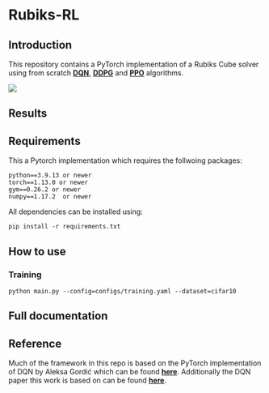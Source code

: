 # Rubiks-RL

## Introduction

This repository contains a PyTorch implementation of a Rubiks Cube solver using from scratch [**DQN**](https://arxiv.org/abs/1312.5602), [**DDPG**](https://arxiv.org/abs/1509.02971) and [**PPO**](https://arxiv.org/abs/1707.06347) algorithms.

![](https://github.com/ConnorWatts/Rubiks-RL/docs/Rubiks.gif)


## Results


## Requirements


This a Pytorch implementation which requires the follwoing packages:

```
python==3.9.13 or newer
torch==1.13.0 or newer
gym==0.26.2 or newer
numpy==1.17.2  or newer
```

All dependencies can be installed using:

```
pip install -r requirements.txt
```

## How to use


### Training
```
python main.py --config=configs/training.yaml --dataset=cifar10
```


## Full documentation


## Reference

Much of the framework in this repo is based on the PyTorch implementation of DQN by Aleksa Gordić which can be found [**here**](https://github.com/gordicaleksa/pytorch-learn-reinforcement-learning). Additionally the DQN paper this work is based on can be found [**here**](https://arxiv.org/abs/1312.5602).




